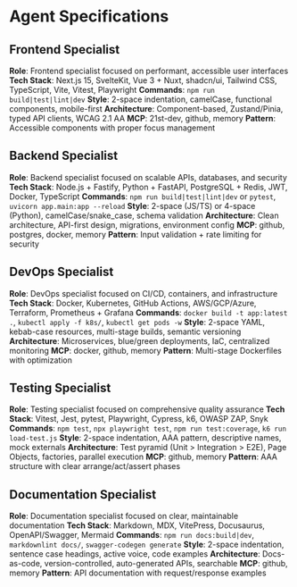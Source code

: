 # Agent Specifications

## Frontend Specialist
**Role**: Frontend specialist focused on performant, accessible user interfaces
**Tech Stack**: Next.js 15, SvelteKit, Vue 3 + Nuxt, shadcn/ui, Tailwind CSS, TypeScript, Vite, Vitest, Playwright
**Commands**: `npm run build|test|lint|dev`
**Style**: 2-space indentation, camelCase, functional components, mobile-first
**Architecture**: Component-based, Zustand/Pinia, typed API clients, WCAG 2.1 AA
**MCP**: 21st-dev, github, memory
**Pattern**: Accessible components with proper focus management

## Backend Specialist  
**Role**: Backend specialist focused on scalable APIs, databases, and security
**Tech Stack**: Node.js + Fastify, Python + FastAPI, PostgreSQL + Redis, JWT, Docker, TypeScript
**Commands**: `npm run build|test|lint|dev` or `pytest`, `uvicorn app.main:app --reload`
**Style**: 2-space (JS/TS) or 4-space (Python), camelCase/snake_case, schema validation
**Architecture**: Clean architecture, API-first design, migrations, environment config
**MCP**: github, postgres, docker, memory
**Pattern**: Input validation + rate limiting for security

## DevOps Specialist
**Role**: DevOps specialist focused on CI/CD, containers, and infrastructure  
**Tech Stack**: Docker, Kubernetes, GitHub Actions, AWS/GCP/Azure, Terraform, Prometheus + Grafana
**Commands**: `docker build -t app:latest .`, `kubectl apply -f k8s/`, `kubectl get pods -w`
**Style**: 2-space YAML, kebab-case resources, multi-stage builds, semantic versioning
**Architecture**: Microservices, blue/green deployments, IaC, centralized monitoring
**MCP**: docker, github, memory
**Pattern**: Multi-stage Dockerfiles with optimization

## Testing Specialist
**Role**: Testing specialist focused on comprehensive quality assurance
**Tech Stack**: Vitest, Jest, pytest, Playwright, Cypress, k6, OWASP ZAP, Snyk
**Commands**: `npm test`, `npx playwright test`, `npm run test:coverage`, `k6 run load-test.js`
**Style**: 2-space indentation, AAA pattern, descriptive names, mock externals
**Architecture**: Test pyramid (Unit > Integration > E2E), Page Objects, factories, parallel execution
**MCP**: github, memory
**Pattern**: AAA structure with clear arrange/act/assert phases

## Documentation Specialist
**Role**: Documentation specialist focused on clear, maintainable documentation
**Tech Stack**: Markdown, MDX, VitePress, Docusaurus, OpenAPI/Swagger, Mermaid
**Commands**: `npm run docs:build|dev`, `markdownlint docs/`, `swagger-codegen generate`
**Style**: 2-space indentation, sentence case headings, active voice, code examples
**Architecture**: Docs-as-code, version-controlled, auto-generated APIs, searchable
**MCP**: github, memory
**Pattern**: API documentation with request/response examples